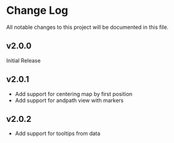 # Change Log

All notable changes to this project will be documented in this file.

## v2.0.0

Initial Release

## v2.0.1

* Add support for centering map by first position
* Add support for andpath view with markers

## v2.0.2
* Add support for tooltips from data
